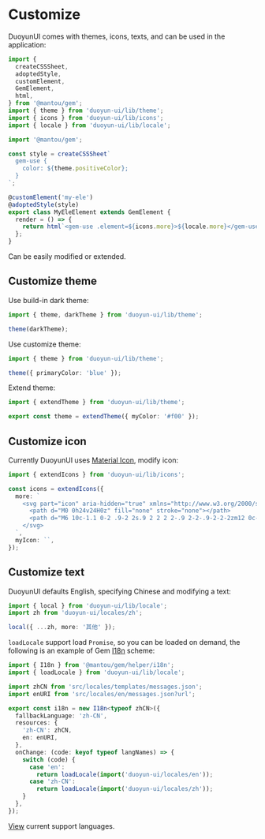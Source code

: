 # Customize

DuoyunUI comes with themes, icons, texts, and can be used in the application:

```ts
import {
  createCSSSheet,
  adoptedStyle,
  customElement,
  GemElement,
  html,
} from '@mantou/gem';
import { theme } from 'duoyun-ui/lib/theme';
import { icons } from 'duoyun-ui/lib/icons';
import { locale } from 'duoyun-ui/lib/locale';

import '@mantou/gem';

const style = createCSSSheet`
  gem-use {
    color: ${theme.positiveColor};
  }
`;

@customElement('my-ele')
@adoptedStyle(style)
export class MyEleElement extends GemElement {
  render = () => {
    return html`<gem-use .element=${icons.more}>${locale.more}</gem-use>`;
  };
}
```

Can be easily modified or extended.

## Customize theme

Use build-in dark theme:

```ts
import { theme, darkTheme } from 'duoyun-ui/lib/theme';

theme(darkTheme);
```

Use customize theme:

```ts
import { theme } from 'duoyun-ui/lib/theme';

theme({ primaryColor: 'blue' });
```

Extend theme:

```ts
import { extendTheme } from 'duoyun-ui/lib/theme';

export const theme = extendTheme({ myColor: '#f00' });
```

## Customize icon

Currently DuoyunUI uses [Material Icon](https://fonts.google.com/icons?selected=Material+Icons), modify icon:

```ts
import { extendIcons } from 'duoyun-ui/lib/icons';

const icons = extendIcons({
  more: `
    <svg part="icon" aria-hidden="true" xmlns="http://www.w3.org/2000/svg" height="24px" viewBox="0 0 24 24" width="24px" fill="currentColor">
      <path d="M0 0h24v24H0z" fill="none" stroke="none"></path>
      <path d="M6 10c-1.1 0-2 .9-2 2s.9 2 2 2 2-.9 2-2-.9-2-2-2zm12 0c-1.1 0-2 .9-2 2s.9 2 2 2 2-.9 2-2-.9-2-2-2zm-6 0c-1.1 0-2 .9-2 2s.9 2 2 2 2-.9 2-2-.9-2-2-2z"></path>
    </svg>
  `,
  myIcon: ``,
});
```

<!-- TODO: 使用第三方 svg 图标库示例 -->

## Customize text

DuoyunUI defaults English, specifying Chinese and modifying a text:

```ts
import { local } from 'duoyun-ui/lib/locale';
import zh from 'duoyun-ui/locales/zh';

local({ ...zh, more: '其他' });
```

`loadLocale` support load `Promise`, so you can be loaded on demand, the following is an example of Gem [I18n](https://gemjs.org/en/guide/advance/i18n) scheme:

```ts
import { I18n } from '@mantou/gem/helper/i18n';
import { loadLocale } from 'duoyun-ui/lib/locale';

import zhCN from 'src/locales/templates/messages.json';
import enURI from 'src/locales/en/messages.json?url';

export const i18n = new I18n<typeof zhCN>({
  fallbackLanguage: 'zh-CN',
  resources: {
    'zh-CN': zhCN,
    en: enURI,
  },
  onChange: (code: keyof typeof langNames) => {
    switch (code) {
      case 'en':
        return loadLocale(import('duoyun-ui/locales/en'));
      case 'zh-CN':
        return loadLocale(import('duoyun-ui/locales/zh'));
    }
  },
});
```

[View](https://github.com/mantou132/gem/tree/main/packages/duoyun-ui/src/locales) current support languages.
